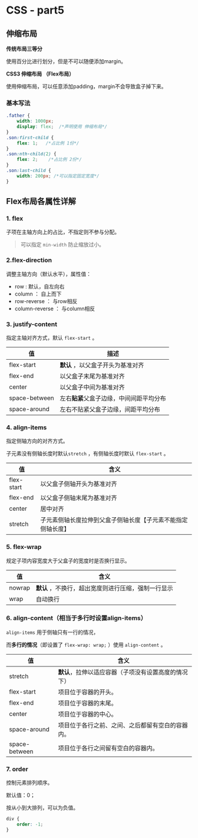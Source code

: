 # CSS - part5

## 伸缩布局

**传统布局三等分**

使用百分比进行划分，但是不可以随便添加margin。

**CSS3 伸缩布局 （Flex布局）**

使用伸缩布局，可以任意添加padding，margin不会导致盒子掉下来。

### 基本写法

```css
.father {
	width: 1000px;
    display: flex;  /*声明使用 伸缩布局*/
}
.son:first-child {
    flex: 1;   /*占比例 1份*/
}
.son:nth-child(2) {
    flex: 2;    /*占比例 2份*/
}
.son:last-child {
    width: 200px; /*可以指定固定宽度*/
}
```

## Flex布局各属性详解

### 1. flex

子项在主轴方向上的占比，不指定则不参与分配。

> 可以指定 `min-width` 防止缩放过小。

### 2.flex-direction

调整主轴方向（默认水平），属性值：

- row : 默认，自左向右
- column ： 自上而下
- row-reverse ： 与row相反
- column-reverse ： 与column相反

### 3. justify-content

指定主轴对齐方式，默认 `flex-start` 。

| 值            | 描述                                     |
| ------------- | ---------------------------------------- |
| flex-start    | **默认** ，以父盒子开头为基准对齐        |
| flex-end      | 以父盒子末尾为基准对齐                   |
| center        | 以父盒子中间为基准对齐                   |
| space-between | 左右**贴紧**父盒子边缘，中间间距平均分布 |
| space-around  | 左右不贴紧父盒子边缘，间距平均分布       |

### 4. align-items

指定侧轴方向的对齐方式。

子元素没有侧轴长度时默认`stretch` ，有侧轴长度时默认 `flex-start` 。

| 值         | 含义                                                         |
| ---------- | ------------------------------------------------------------ |
| flex-start | 以父盒子侧轴开头为基准对齐                                   |
| flex-end   | 以父盒子侧轴末尾为基准对齐                                   |
| center     | 居中对齐                                                     |
| stretch    | 子元素侧轴长度拉伸到父盒子侧轴长度【子元素不能指定侧轴长度】 |

### 5. flex-wrap

规定子项内容宽度大于父盒子的宽度时是否换行显示。

| 值     | 含义                                                |
| ------ | --------------------------------------------------- |
| nowrap | **默认** ，不换行，超出宽度则进行压缩，强制一行显示 |
| wrap   | 自动换行                                            |

### 6. align-content（相当于多行时设置align-items）

 `align-items`  用于侧轴只有一行的情况，

而**多行的情况**（即设置了 `flex-wrap: wrap;`  ）使用 `align-content` 。

| 值            | 含义                                                 |
| ------------- | ---------------------------------------------------- |
| stretch       | **默认**，拉伸以适应容器（子项没有设置高度的情况下） |
| flex-start    | 项目位于容器的开头。                                 |
| flex-end      | 项目位于容器的末尾。                                 |
| center        | 项目位于容器的中心。                                 |
| space-around  | 项目位于各行之前、之间、之后都留有空白的容器内。     |
| space-between | 项目位于各行之间留有空白的容器内。                   |

### 7. order

控制元素排列顺序。

默认值：0；

按从小到大排列，可以为负值。

```css
div {
    order: -1;
}
```


